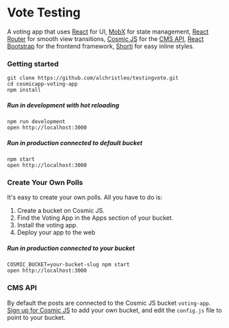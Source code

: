 Vote Testing
=====================

A voting app that uses [React](https://facebook.github.io/react) for UI, [MobX](https://mobxjs.github.io/mobx) for state management, [React Router](https://github.com/reactjs/react-router) for smooth view transitions, [Cosmic JS](https://cosmicjs.com) for the [CMS API](https://cosmicjs.com), [React Bootstrap](https://react-bootstrap.github.io/) for the frontend framework, [Shorti](https://www.npmjs.com/package/shorti) for easy inline styles.

### Getting started
```
git clone https://github.com/alchristleo/testingvote.git
cd cosmicapp-voting-app
npm install
```
##### Run in development with hot reloading

```
npm run development
open http://localhost:3000
```
##### Run in production connected to default bucket
```
npm start
open http://localhost:3000
```
### Create Your Own Polls
It's easy to create your own polls.  All you have to do is:<br>
1. Create a bucket on Cosmic JS.<br>
2. Find the Voting App in the Apps section of your bucket.<br>
3. Install the voting app.<br>
4. Deploy your app to the web
##### Run in production connected to your bucket
```
COSMIC_BUCKET=your-bucket-slug npm start
open http://localhost:3000
```
### CMS API
By default the posts are connected to the Cosmic JS bucket `voting-app`.  [Sign up for Cosmic JS](https://cosmicjs.com) to add your own bucket, and edit the `config.js` file to point to your bucket.
